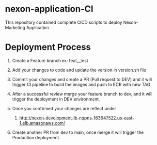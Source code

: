 # nexon-application-CI
This repository contained complete CICD scripts to deploy Nexon-Marketing Application

# Deployment Process

1. Create a Feature branch ex: feat__test

2. Add your changes to code and update the version in version.sh file

3. Commit your changes and create a PR (Pull request to DEV) and it will trigger CI pipeline to build the images and push to ECR with new TAG 
 
4. After a successful review merge your feature branch to dev, and it will trigger the deployment in DEV environment.

5. Once you confirmed your changes are reflect under  
   1. http://nexon-development-lb-nqpns-163647522.us-east-1.elb.amazonaws.com/

6. Create another PR from dev to main, once merge it will trigger the Production deployment.
